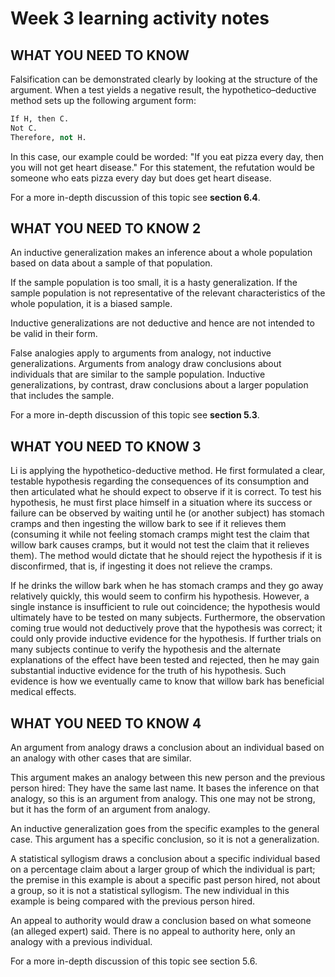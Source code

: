 # Week 3 learning activity notes

## WHAT YOU NEED TO KNOW

Falsification can be demonstrated clearly by looking at the structure of the argument. When a test yields a negative result, the hypothetico–deductive method sets up the following argument form:

```py
If H, then C.
Not C.
Therefore, not H.
```

In this case, our example could be worded: "If you eat pizza every day, then you will not get heart disease." For this statement, the refutation would be someone who eats pizza every day but does get heart disease.

For a more in-depth discussion of this topic see **section 6.4**.

## WHAT YOU NEED TO KNOW 2

An inductive generalization makes an inference about a whole population based on data about a sample of that population.

If the sample population is too small, it is a hasty generalization. If the sample population is not representative of the relevant characteristics of the whole population, it is a biased sample.

Inductive generalizations are not deductive and hence are not intended to be valid in their form.

False analogies apply to arguments from analogy, not inductive generalizations. Arguments from analogy draw conclusions about individuals that are similar to the sample population. Inductive generalizations, by contrast, draw conclusions about a larger population that includes the sample.

For a more in-depth discussion of this topic see **section 5.3**.

## WHAT YOU NEED TO KNOW 3

Li is applying the hypothetico-deductive method. He first formulated a clear, testable hypothesis regarding the consequences of its consumption and then articulated what he should expect to observe if it is correct. To test his hypothesis, he must first place himself in a situation where its success or failure can be observed by waiting until he (or another subject) has stomach cramps and then ingesting the willow bark to see if it relieves them (consuming it while not feeling stomach cramps might test the claim that willow bark causes cramps, but it would not test the claim that it relieves them). The method would dictate that he should reject the hypothesis if it is disconfirmed, that is, if ingesting it does not relieve the cramps.

If he drinks the willow bark when he has stomach cramps and they go away relatively quickly, this would seem to confirm his hypothesis. However, a single instance is insufficient to rule out coincidence; the hypothesis would ultimately have to be tested on many subjects. Furthermore, the observation coming true would not deductively prove that the hypothesis was correct; it could only provide inductive evidence for the hypothesis. If further trials on many subjects continue to verify the hypothesis and the alternate explanations of the effect have been tested and rejected, then he may gain substantial inductive evidence for the truth of his hypothesis. Such evidence is how we eventually came to know that willow bark has beneficial medical effects.

## WHAT YOU NEED TO KNOW 4

An argument from analogy draws a conclusion about an individual based on an analogy with other cases that are similar.

This argument makes an analogy between this new person and the previous person hired: They have the same last name. It bases the inference on that analogy, so this is an argument from analogy. This one may not be strong, but it has the form of an argument from analogy.

An inductive generalization goes from the specific examples to the general case. This argument has a specific conclusion, so it is not a generalization.

A statistical syllogism draws a conclusion about a specific individual based on a percentage claim about a larger group of which the individual is part; the premise in this example is about a specific past person hired, not about a group, so it is not a statistical syllogism. The new individual in this example is being compared with the previous person hired.

An appeal to authority would draw a conclusion based on what someone (an alleged expert) said. There is no appeal to authority here, only an analogy with a previous individual.

For a more in-depth discussion of this topic see section 5.6.
